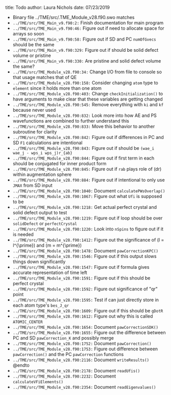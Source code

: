 title: Todo
author: Laura Nichols
date: 07/23/2019

* Binary file ../TME/src/.TME_Module_v28.f90.swo matches
* `../TME/src/TME_Main_v9.f90:2:` Finish documentation for main program
* `../TME/src/TME_Main_v9.f90:46:` Figure out if need to allocate space for arrays so soon
* `../TME/src/TME_Main_v9.f90:58:` Figure out if SD and PC `numOfGvecs` should be the same
* `../TME/src/TME_Main_v9.f90:329:` Figure out if should be solid defect volume or pristine
* `../TME/src/TME_Main_v9.f90:330:` Are pristine and solid defect volume the same?
* `../TME/src/TME_Module_v28.f90:34:` Change I/O from file to console so that usage matches that of QE
* `../TME/src/TME_Module_v28.f90:158:` Consider changing `atom` type to `element` since it holds more than one atom
* `../TME/src/TME_Module_v28.f90:403:` Change `checkInitialization()` to have arguments to make clear that these variables are getting changed
* `../TME/src/TME_Module_v28.f90:545:` Remove everything with `ki` and `kf` because never used
* `../TME/src/TME_Module_v28.f90:832:` Look more into how AE and PS wavefunctions are combined to further understand this
* `../TME/src/TME_Module_v28.f90:833:` Move this behavior to another subroutine for clarity
* `../TME/src/TME_Module_v28.f90:842:` Figure out if differences in PC and SD `F1` calculations are intentional
* `../TME/src/TME_Module_v28.f90:843:` Figure out if should be `(wae_i wae_j - wps_i wps_j)r_{ab}`
* `../TME/src/TME_Module_v28.f90:844:` Figure out if first term in each should be conjugated for inner product form
* `../TME/src/TME_Module_v28.f90:845:` Figure out if `rab` plays role of \(dr\) within augmentation sphere
* `../TME/src/TME_Module_v28.f90:884:` Figure out if intentional to only use `JMAX` from SD input
* `../TME/src/TME_Module_v28.f90:1040:` Document `calculatePWsOverlap()`
* `../TME/src/TME_Module_v28.f90:1067:` Figure out what `Ufi` is supposed to be
* `../TME/src/TME_Module_v28.f90:1218:` Get actual perfect crystal and solid defect output to test
* `../TME/src/TME_Module_v28.f90:1219:` Figure out if loop should be over `solidDefect` or `perfectCrystal`
* `../TME/src/TME_Module_v28.f90:1220:` Look into `nSpins` to figure out if it is needed
* `../TME/src/TME_Module_v28.f90:1412:` Figure out the significance of \(l = l^{\prime}\) and \(m = m^{\prime}\)
* `../TME/src/TME_Module_v28.f90:1478:` Document `pawCorrectionKPC()`
* `../TME/src/TME_Module_v28.f90:1546:` Figure out if this output slows things down significantly
* `../TME/src/TME_Module_v28.f90:1547:` Figure out if formula gives accurate representation of time left
* `../TME/src/TME_Module_v28.f90:1591:` Figure out if this should be perfect crystal
* `../TME/src/TME_Module_v28.f90:1592:` Figure out significance of "qr" point
* `../TME/src/TME_Module_v28.f90:1595:` Test if can just directly store in each atom type's `bes_J_qr`
* `../TME/src/TME_Module_v28.f90:1609:` Figure out if this should be `gDotR`
* `../TME/src/TME_Module_v28.f90:1612:` Figure out why this is called `ATOMIC_CENTER`
* `../TME/src/TME_Module_v28.f90:1654:` Document `pawCorrectionSDK()`
* `../TME/src/TME_Module_v28.f90:1655:` Figure out the difference between PC and SD `pawCorrection_K` and possibly merge
* `../TME/src/TME_Module_v28.f90:1752:` Document `pawCorrection()`
* `../TME/src/TME_Module_v28.f90:1753:` Figure out difference between `pawCorrection()` and the PC `pawCorrection` functions
* `../TME/src/TME_Module_v28.f90:2116:` Document `writeResults()` @endto
* `../TME/src/TME_Module_v28.f90:2178:` Document `readUfis()`
* `../TME/src/TME_Module_v28.f90:2232:` Document `calculateVFiElements()`
* `../TME/src/TME_Module_v28.f90:2354:` Document `readEigenvalues()`
